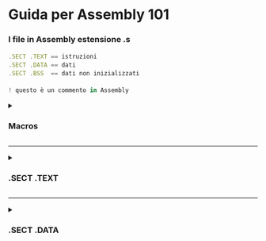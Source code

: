 # Guida per Assembly 101

### I file in Assembly estensione .s
```javascript
.SECT .TEXT == istruzioni 
.SECT .DATA == dati
.SECT .BSS  == dati non inizializzati 

! questo è un commento in Assembly
```
<details>
<summary><h3> Macros</h3></summary>

> This is the only macros you need to know.
```assembly
_EXIT = 1
_PRINTF = 127
```
Metti le macro prima di .SECT .TEXT
</details>

***

<details>
<summary><h3>.SECT .TEXT</h3></summary>
<br> 
<details>
<summary>Registri</summary>

- AX = Accumulatore
- SP & BP = Stack usage

![Registri](/imgs/1-min.png)
</details><br>
<details>
<summary>Access Types</summary>

|Notazioni | Spiegazione |
|:--:|:--|
|e| indirizzo effettivo|
|r|registro|
|#|operando immediato {Tipo un numero Dec, Hex, …}|

![Access Types](/imgs/2-min.png)
</details><br>
<details>
<summary>Funzioni Base</summary>

![Funzioni Base1](/imgs/3-min.png)
![Funzioni Base2](/imgs/4-min.png)
</details><br>
<details>
<summary>Jumps (JMP)</summary>
  
> Solo i jmp semplici

![Jumps](/imgs/5-min.png)
</details><br>
<details>
<summary>Loop</summary>
  
```assembly
1:  ADD AX, (BX)(SI) 
		ADD SI,2 
		LOOP 1b
```
> Come vediamo, dopo aver sommato un elemento di realizza l'aggiornamento del Source Index e si invoca l'istruzione `LOOP`, essa oltre a saltare indietro all'etichetta `1` decrementa anche il registro `CX` nel quale è in genere conservato il contatore per le iterazioni, in questo caso in `CX` sarà conservata la lunghezza del vettore per continuare ad iterare fin quando vi sono elementi del vettore.
</details><br>
<details>
<summary>Subroutine </summary>

  
> Subroutine == Funzioni / Metodi
- Ricevere parametri in ingresso
- Utilizzare variabili locali
- Ritornare un valore
<details>
<summary> Esempio grafico </summary>

![Jumps](/imgs/6-min.png)
</details>
<details>
<summary> Subroutine base </summary>

```assembly
	   <...>
		 CALL Func
		 MOV SP,BP
		 <..>

Func:
		 PUSH BP
		 MOV BP,SP
		 <...>
		 MOV SP,BP
		 POP BP
		 RET		 
```
</details>
<details>
<summary> Subroutine con argomenti </summary>

```assembly
	   <...>
		 PUSH Arg3 ! Carico prima l'ultimo elemento
		 PUSH Arg2
		 PUSH Arg1 ! Carico per ultimo il primo elemento
		 CALL Func 
		 MOV SP,BP ! Reset dello stack
		 <..>

Func:
		 PUSH BP
		 MOV BP,SP
		 <...>
		 MOV AX, 4(BP) ! Primo elemento nello stack == Arg1
		 MOV BX, 6(BP) ! Secondo elemento nello stack == Arg2
		 MOV DX, 8(BP) ! Terzo elemento nello stack == Arg3
		 <...>
		 MOV SP,BP
		 POP BP
		 RET
```
</details>

</details><br>
<details>
<summary> Operazioni su array e stringhe </summary>

>Tutte le operazioni sono seguite dalla lettera `B`
>
>Esse sono spesso precedute e seguite dalle istruzioni `CLD` ed `STD`, che permettono di incrementare e decrementare gli indici ai puntatori utilizzati per scorrere una stringa; queste istruzioni lavorano quindi il flag delle direzioni `DF`.


<details>
<summary>MOVSB</summary>

> E’ `automatica`.
>
> Spostare `1Byte` dal registro `SI` alla posizione indirizzata dal registro `DI`.
> Usando `MOVSW` potremmo spostare una word `(2B)`, invece di un singolo Byte.
</details>
<details>
<summary>SCASB</summary>

>`Automatico`, ma necessariamente avere i due Byte in `DI` ed `AL`.
CMP `1Byte` indirizzato dal registro `DI` con un Byte contenuto nel registro `AL`.
Il registro `AL` non verrà alterato, `SCASW` potremmo confrontare una word `(2B)`.
</details>
<details>
<summary>CMPSB - Meglio evitare</summary>

>`Automatico`, necessariamente avere i due Byte in `SI` ed `DI`.
CMP `1Byte` indirizzato dal registro `SI` con un Byte contenuto nel registro `DI`.
`SI` e `DI` vengono INC o DEC in base al valore del bit di direzione del registro flag, `CMPSW` potremmo confrontare una word`(2B)`, invece di un singolo Byte.
</details>
<details>
<summary>LODSB - Meglio evitare</summary>

>`Automatico`. 
Trasferire un Byte indirizzato dal registro `DI` nel registro `AL`.
Need `2Byte` in `DI` (dato da trasferire)ed `AL`(destinazione in cui andare).
`DI` verrà INC o DEC a seconda del bit di direzione(`DF`) nel registro di flag.
`LODSB` potremmo trasferire una word, invece di un singolo Byte.
</details>
<details>
<summary>STOSB - Meglio evitare</summary>

>`Automatico`. 
Trasferire un Byte indirizzato dal registro `AL` nel registro `DI`.
Need `2Byte` in `AL` (dato da trasferire)ed `DI`(destinazione in cui andare).
`DI` verrà INC o DEC a seconda del bit di direzione(`DF`) nel registro di flag. `?`
`STOSB` potremmo trasferire una word, invece di un singolo Byte.
</details>

</details><br>
<details>
<summary> Operazioni di ripetizione </summary>

<details>
<summary>REP</summary>

> Ripetere una specifica istruzione da cui è seguita.

```assembly
REP SCASB
! Ripete SCASB CX volte
```
</details>

<details>
<summary>REPE o REPZ</summary>

> La REPE ripete l'istruzione fino a fine stringa, ovvero quando il registro CX=0.
</details>

<details>
<summary>REPNE o REPNZ</summary>

> Ripete fino a fine stringa, oppure fino a quando il confronto ha successo.
</details>
<!--
<details>
<summary>Collage REP</summary>
</details>
-->
</details><br>

</details>

***

<details>
<summary><h3> .SECT .DATA</h3></summary>

|Type|Size|
|:--|:--|
|.WORD|occupa 2 Byte|
|.BYTE |occupa 1 Byte|
|.ASCII |occupa 1 Byte|

```assembly
A:   .WORD 3
vec: .WORD 3,4,5,6,7
B:   .SPACE 1
C:   .ASCII "Hello"
```
</details>
